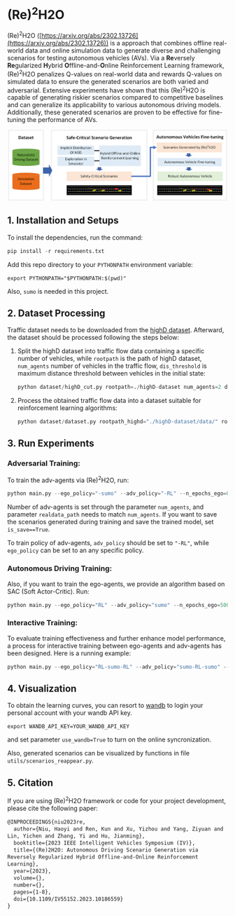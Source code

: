 # (Re)<sup>2</sup>H2O

(Re)<sup>2</sup>H2O ([https://arxiv.org/abs/2302.13726](https://arxiv.org/abs/2302.13726)) is a approach that combines offline real-world data and online simulation data to generate diverse and challenging scenarios for testing autonomous vehicles (AVs). Via  a **Re**versely **Re**gularized **H**ybrid **O**ffline-and-**O**nline Reinforcement Learning framework,  (Re)<sup>2</sup>H2O penalizes Q-values on real-world data and rewards Q-values on simulated data to ensure the generated scenarios are both varied and adversarial. Extensive experiments have shown that this (Re)<sup>2</sup>H2O is capable of generating riskier scenarios compared to competitive baselines and can generalize its applicability to various autonomous driving models. Additionally, these generated scenarios are proven to be effective for fine-tuning the performance of AVs.

![image-20231006154907283](Re_2_H2O.png)

## 1. Installation and Setups

To install the dependencies, run the command:

```python
pip install -r requirements.txt
```

Add this repo directory to your `PYTHONPATH` environment variable:

```
export PYTHONPATH="$PYTHONPATH:$(pwd)"
```

Also, `sumo` is needed in this project.



## 2. Dataset Processing

Traffic dataset needs to be downloaded from the [highD dataset](https://levelxdata.com/highd-dataset/). Afterward, the dataset should be processed following the steps below:

1. Split the highD dataset into traffic flow data containing a specific number of vehicles, while `rootpath` is the path of highD dataset, `num_agents` number of vehicles in the traffic flow, `dis_threshold` is maximum distance threshold between vehicles in the initial state:

   ```python
   python dataset/highD_cut.py rootpath=./highD-dataset num_agents=2 dis_threshold=15
   ```

2. Process the obtained traffic flow data into a dataset suitable for reinforcement learning algorithms:

   ```python
   python dataset/dataset.py rootpath_highd="./highD-dataset/data/" rootpath_cut="./highD-dataset/highd_cut/
   ```

   

## 3. Run Experiments

### Adversarial Training:

To train the adv-agents via (Re)<sup>2</sup>H2O, run:

```python
python main.py --ego_policy="-sumo" --adv_policy="-RL" --n_epochs_ego=0 --n_epochs_ego=1000 --num_agents=2 --realdata_path="../dataset/r3_dis_20_car_3/" --is_save=False
```

Number of adv-agents is set through the parameter `num_agents`, and parameter `realdata_path` needs to match `num_agents`. If you want to save the scenarios generated during training and save the trained model, set `is_save==True`.

To train policy of adv-agents, `adv_policy` should be set to `"-RL"`, while `ego_policy` can be set to an any specific policy.

### Autonomous Driving Training:

Also, if you  want to train the ego-agents, we provide an algorithm based on SAC (Soft Actor-Critic). Run:

```python
python main.py --ego_policy="RL" --adv_policy="sumo" --n_epochs_ego=500 --n_epochs_ego=0 --num_agents=2 --realdata_path="../dataset/r3_dis_20_car_3/" --is_save=False
```

### Interactive Training:

To evaluate training effectiveness and further enhance model performance, a process for interactive training between ego-agents and adv-agents has been designed. Here is a running example:

```python
python main.py --ego_policy="RL-sumo-RL" --adv_policy="sumo-RL-sumo" --n_epochs_ego=500-500 --n_epochs_ego=1000 --num_agents=2 --realdata_path="../dataset/r3_dis_20_car_3/" --is_save=False
```



## 4. Visualization

To obtain the learning curves, you can resort to [wandb](https://wandb.ai/site) to login your personal account with your wandb API key.

```
export WANDB_API_KEY=YOUR_WANDB_API_KEY
```

and set parameter `use_wandb=True` to turn on the online syncronization.

Also, generated scenarios can be visualized by functions in file `utils/scenarios_reappear.py`.



## 5. Citation

If you are using (Re)<sup>2</sup>H2O framework or code for your project development, please cite the following paper:

```
@INPROCEEDINGS{niu2023re,
  author={Niu, Haoyi and Ren, Kun and Xu, Yizhou and Yang, Ziyuan and Lin, Yichen and Zhang, Yi and Hu, Jianming},
  booktitle={2023 IEEE Intelligent Vehicles Symposium (IV)}, 
  title={(Re)2H2O: Autonomous Driving Scenario Generation via Reversely Regularized Hybrid Offline-and-Online Reinforcement Learning}, 
  year={2023},
  volume={},
  number={},
  pages={1-8},
  doi={10.1109/IV55152.2023.10186559}
}
```

